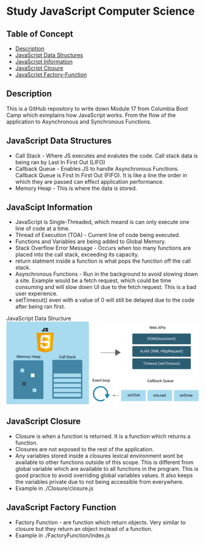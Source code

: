 # Study JavaScript Computer Science

## Table of Concept

- [Description](#description)
- [JavaScript Data Structures](#javascript-data-structures)
- [JavaScript Information](#javascipt-information)
- [JavaScript Closure](#javascript-closure)
- [JavaScript Factory-Function](#javascript-factory-function)

## Description

This is a GitHub repository to write down Module 17 from Columbia Boot Camp which exmplains how JavaScript works. From the flow of the application to Asynchronous and Synchronous Functions.

## JavaScript Data Structures

- Call Stack - Where JS executes and evalutes the code. Call stack data is being ran by Last In First Out (LIFO)
- Callback Queue - Enables JS to handle Asynchronous Functions. Callback Queue is First In First Out (FIFO). It is like a line the order in which they are passed can effect application performance.
- Memory Heap - This is where the data is stored.

## JavaScipt Information

- JavaScript is Single-Threaded, which meand is can only execute one line of code at a time.
- Thread of Execution (TOA) - Current line of code being executed.
- Functions and Variables are being added to Global Memory.
- Stack Overflow Error Message - Occurs when too many functions are placed into the call stack, exceeding its capacity.
- return statment inside a function is what pops the function off the call stack.
- Asynchronous Functions - Run in the background to avoid slowing down a site. Example would be a fetch request, which could be time consuming and will slow down UI due to the fetch request. This is a bad user experience.
- setTimeout() even with a value of 0 will still be delayed due to the code after being ran first.

JavaScript Data Structure
![alt text](./images/javaScriptDataStructure.png)

## JavaScript Closure

- Closure is when a function is returned. It is a function which returns a function.
- Closures are not exposed to the rest of the application.
- Any variables stored inside a closures lexical environment wont be available to other functions outside of this scope. This is different from global variable which are available to all functions in the program. This is good practice to avoid overriding global variables values. It also keeps the variables private due to not being accessible from everywhere.
- Example in ./Closure/closure.js

## JavaScript Factory Function

- Factory Function - are function which return objects. Very similar to closure but they return an object instead of a function.
- Example in ./FactoryFunction/index.js
